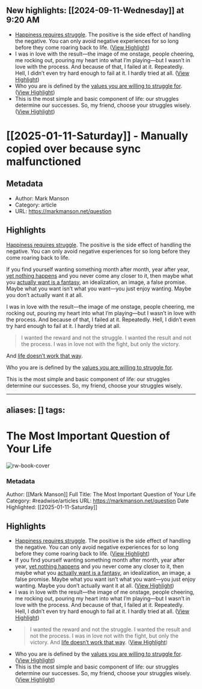 ## New highlights: [[2024-09-11-Wednesday]] at 9:20 AM
- [Happiness requires struggle](https://markmanson.net/hidden-costs-of-happiness). The positive is the side effect of handling the negative. You can only avoid negative experiences for so long before they come roaring back to life. ([View Highlight](https://read.readwise.io/read/01j7bg8vmm20d4pr851wta89t3))
- I was in love with the result—the image of me onstage, people cheering, me rocking out, pouring my heart into what I’m playing—but I wasn’t in love with the process. And because of that, I failed at it. Repeatedly. Hell, I didn’t even try hard enough to fail at it. I hardly tried at all. ([View Highlight](https://read.readwise.io/read/01j7bgj6sdxfeqxhbpp0308gsz))
- Who you are is defined by the [values you are willing to struggle for](https://markmanson.net/personal-values). ([View Highlight](https://read.readwise.io/read/01j7bgqmrqvycjhahspe2xz3t9))
- This is the most simple and basic component of life: our struggles determine our successes. So, my friend, choose your struggles wisely. ([View Highlight](https://read.readwise.io/read/01j7bgprzqndnrhw6trerry7n4))

# [[2025-01-11-Saturday]] - Manually copied over because sync malfunctioned

## Metadata
- Author: Mark Manson
- Category: article
- URL: https://markmanson.net/question
## Highlights

[Happiness requires struggle](https://markmanson.net/hidden-costs-of-happiness). The positive is the side effect of handling the negative. You can only avoid negative experiences for so long before they come roaring back to life.

If you find yourself wanting something month after month, year after year, [yet nothing happens](https://markmanson.net/subscribe/build-a-better-life-signup?from=question) and you never come any closer to it, then maybe what you [actually want is a fantasy](https://markmanson.net/dreams), an idealization, an image, a false promise. Maybe what you want isn’t what you want—you just enjoy wanting. Maybe you don’t actually want it at all.

I was in love with the result—the image of me onstage, people cheering, me rocking out, pouring my heart into what I’m playing—but I wasn’t in love with the process. And because of that, I failed at it. Repeatedly. Hell, I didn’t even try hard enough to fail at it. I hardly tried at all.

> I wanted the reward and not the struggle. I wanted the result and not the process. I was in love not with the fight, but only the victory.

And [life doesn’t work that way](https://markmanson.net/four-stages-of-life).

Who you are is defined by the [values you are willing to struggle for](https://markmanson.net/personal-values).

This is the most simple and basic component of life: our struggles determine our successes. So, my friend, choose your struggles wisely.

---
aliases: []
tags:
---
# The Most Important Question of Your Life

![rw-book-cover](https://markmanson.net/wp-content/uploads/2013/11/most-important-question.jpg)
### Metadata
Author: [[Mark Manson]]
Full Title: The Most Important Question of Your Life
Category: #readwise/articles
URL: https://markmanson.net/question
Date Highlighted: [[2025-01-11-Saturday]]

## Highlights
- [Happiness requires struggle](https://markmanson.net/hidden-costs-of-happiness). The positive is the side effect of handling the negative. You can only avoid negative experiences for so long before they come roaring back to life. ([View Highlight](https://read.readwise.io/read/01j7bg8vmm20d4pr851wta89t3))
- If you find yourself wanting something month after month, year after year, [yet nothing happens](https://markmanson.net/subscribe/build-a-better-life-signup?from=question) and you never come any closer to it, then maybe what you [actually want is a fantasy](https://markmanson.net/dreams), an idealization, an image, a false promise. Maybe what you want isn’t what you want—you just enjoy wanting. Maybe you don’t actually want it at all. ([View Highlight](https://read.readwise.io/read/01j62fmjg7xd1yz9xcbv0qes1e))
- I was in love with the result—the image of me onstage, people cheering, me rocking out, pouring my heart into what I’m playing—but I wasn’t in love with the process. And because of that, I failed at it. Repeatedly. Hell, I didn’t even try hard enough to fail at it. I hardly tried at all. ([View Highlight](https://read.readwise.io/read/01j7bgj6sdxfeqxhbpp0308gsz))
- > I wanted the reward and not the struggle. I wanted the result and not the process. I was in love not with the fight, but only the victory.
  And [life doesn’t work that way](https://markmanson.net/four-stages-of-life). ([View Highlight](https://read.readwise.io/read/01jhb2jtaj3jq7w7bnrb1v29a4))
- Who you are is defined by the [values you are willing to struggle for](https://markmanson.net/personal-values). ([View Highlight](https://read.readwise.io/read/01j7bgqmrqvycjhahspe2xz3t9))
- This is the most simple and basic component of life: our struggles determine our successes. So, my friend, choose your struggles wisely. ([View Highlight](https://read.readwise.io/read/01j7bgprzqndnrhw6trerry7n4))

